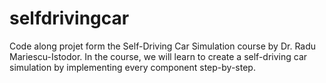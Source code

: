 # selfdrivingcar

Code along projet form the Self-Driving Car Simulation course by  Dr. Radu Mariescu-Istodor. In the course, we will learn to create a self-driving car simulation by implementing every component step-by-step.

